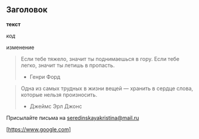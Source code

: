 ## Заголовок ##

__текст__

_код_

изменение

> Если тебе тяжело, значит ты поднимаешься в гору. Если тебе легко, значит ты летишь в пропасть.
> * Генри Форд 

> Одна из самых трудных в жизни вещей — хранить в сердце слова, которые нельзя произносить.
> * Джеймс Эрл Джонс

Присылайте письма на <seredinskayakristina@mail.ru>

[https://www.google.com] 